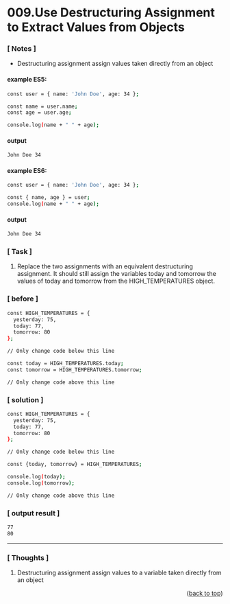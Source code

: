 <a name="topage"></a>

# 009.Use Destructuring Assignment to Extract Values from Objects

### [ Notes ]
  * Destructuring assignment assign values taken directly from an object

#### example ES5:

```sh
const user = { name: 'John Doe', age: 34 };

const name = user.name;
const age = user.age;

console.log(name + " " + age);
```

#### output
```sh
John Doe 34
```

#### example ES6:

```sh
const user = { name: 'John Doe', age: 34 };

const { name, age } = user;
console.log(name + " " + age);
```

#### output
```sh
John Doe 34
```

### [ Task ]
  1. Replace the two assignments with an equivalent destructuring assignment.
     It should still assign the variables today and tomorrow the values of today and tomorrow from the HIGH_TEMPERATURES object.

### [ before ]

```sh
const HIGH_TEMPERATURES = {
  yesterday: 75,
  today: 77,
  tomorrow: 80
};

// Only change code below this line

const today = HIGH_TEMPERATURES.today;
const tomorrow = HIGH_TEMPERATURES.tomorrow;

// Only change code above this line
```

### [ solution ]

```sh
const HIGH_TEMPERATURES = {
  yesterday: 75,
  today: 77,
  tomorrow: 80
};

// Only change code below this line

const {today, tomorrow} = HIGH_TEMPERATURES;

console.log(today);
console.log(tomorrow);

// Only change code above this line
```

### [ output result ]

```sh
77
80
```

-----

### [ Thoughts ]

  1. Destructuring assignment assign values to a variable taken directly from an object
  

<p align="right">(<a href="#topage">back to top</a>)</p>
<br/>
<br/>
